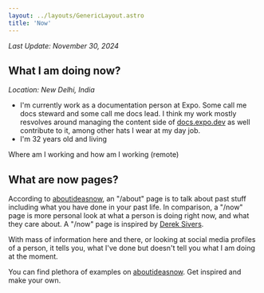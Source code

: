 ```yaml
---
layout: ../layouts/GenericLayout.astro
title: 'Now'
---
```


_Last Update: November 30, 2024_

## What I am doing now?

_Location: New Delhi, India_

- I'm currently work as a documentation person at Expo. Some call me docs steward and some call me docs lead. I think my work mostly resvolves around managing the content side of [docs.expo.dev](https://docs.expo.dev) as well contribute to it, among other hats I wear at my day job.
- I'm 32 years old and living

Where am I working and how am I working (remote)

## What are now pages?

According to [aboutideasnow](https://aboutideasnow.com/about), an
"/about" page is to talk about past stuff including what you have done in your past life. In comparison, a "/now" page is more personal look at what a person is doing right now, and what they care about. A "/now" page is inspired by [Derek Sivers](https://sive.rs/now).

With mass of information here and there, or looking at social media profiles of a person, it tells you, what I've done but doesn't tell you what I am doing at the moment.

You can find plethora of examples on [aboutideasnow](https://aboutideasnow.com/about). Get inspired and make your own.
